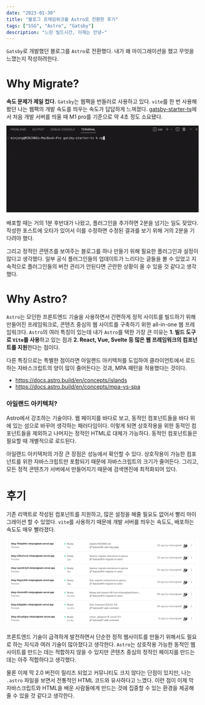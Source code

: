 ```yaml
---
date: "2023-01-30"
title: "블로그 프레임워크를 Astro로 전환한 후기"
tags: ["SSG", "Astro", "Gatsby"]
description: "느린 빌드시간, 이제는 안녕~"
---
```


`Gatsby`로 개발했던 블로그를 `Astro`로 전환했다. 내가 왜 마이그레이션을 했고 무엇을 느꼈는지 작성하려한다.

# Why Migrate?

**속도 문제가 제일 컸다.** `Gatsby`는 웹팩을 번들러로 사용하고 있다. `vite`를 한 번 사용해 봤던 나는 웹팩의 개발 속도를 띄우는 속도가 답답하게 느껴졌다. [gatsby-starter-ts](https://github.com/jpedroschmitz/gatsby-starter-ts)에서 처음 개발 서버를 띄울 때 M1 pro를 기준으로 약 4초 정도 소요됐다.

![gatsby-dev-server-time](./gatsby-dev-server-time.gif)

배포할 때는 거의 1분 후반대가 나왔고, 플러그인을 추가하면 2분을 넘기는 일도 잦았다. 작성한 포스트에 오타가 있어서 이를 수정하면 수정된 결과를 보기 위해 거의 2분을 기다려야 했다.

그리고 정적인 콘텐츠를 보여주는 블로그를 하나 만들기 위해 필요한 플러그인과 설정이 많다고 생각했다. 일부 공식 플러그인들의 업데이트가 느리다는 글들을 볼 수 있었고 지속적으로 플러그인들의 버전 관리가 안된다면 곤란한 상황이 올 수 있을 것 같다고 생각했다.

# Why Astro?

`Astro`는 모던한 프론트엔드 기술을 사용하면서 간편하게 정적 사이트를 빌드하기 위해 만들어진 프레임워크로, 콘텐츠 중심의 웹 사이트를 구축하기 위한 all-in-one 웹 프레임워크다. `Astro`의 여러 특징이 있는데 내가 `Astro`를 택한 가장 큰 이유는 **1. 빌드 도구로 `Vite`를 사용**하고 있는 점과 **2. React, Vue, Svelte 등 많은 웹 프레임워크의 컴포넌트를 지원**한다는 점이다.

다른 특징으로는 특별한 점이라면 아일랜드 아키텍처를 도입하여 클라이언트에서 로드하는 자바스크립트의 양이 많이 줄어든다는 것과, MPA 패턴을 적용했다는 것이다.

- https://docs.astro.build/en/concepts/islands
- https://docs.astro.build/en/concepts/mpa-vs-spa

### 아일랜드 아키텍처?

Astro에서 강조하는 기술이다. 웹 페이지를 바다로 보고, 동적인 컴포넌트들을 바다 위에 있는 섬으로 바꾸어 생각하는 패러다임이다. 이렇게 되면 상호작용을 위한 동적인 컴포넌트들을 제외하고 나머지는 정적인 HTML로 대체가 가능하다. 동적인 컴포넌트들은 필요할 때 개별적으로 로드된다.

아일랜드 아키텍처의 가장 큰 장점은 성능에서 확인할 수 있다. 상호작용이 가능한 컴포넌트를 위한 자바스크립트만 포함되기 때문에 자바스크립트의 크기가 줄어든다. 그리고, 모든 정적 콘텐츠가 서버에서 만들어지기 때문에 검색엔진에 최적화되어 있다.

# 후기

기존 리액트로 작성된 컴포넌트를 지원하고, 많은 설정을 해줄 필요도 없어서 빨리 마이그레이션 할 수 있었다. `vite`를 사용하기 때문에 개발 서버를 띄우는 속도도, 배포하는 속도도 매우 빨라졌다.

![deploy-time](./deploy-time.png)

프론트엔드 기술이 급격하게 발전하면서 단순한 정적 웹사이트를 만들기 위해서도 필요로 하는 지식과 여러 기술이 많아졌다고 생각한다. `Astro`는 상호작용 가능한 동적인 웹사이트를 만드는 데는 적합하지 않을 수 있지만 콘텐츠 중심의 정적인 페이지를 만드는 데는 아주 적합하다고 생각했다.

물론 이제 막 2.0 버전이 릴리즈 되었고 커뮤니티도 크지 않다는 단점이 있지만, 나는 `.astro` 파일을 보면서 전통적인 HTML 코드와 유사하다고 느꼈다. 이런 점이 이제 막 자바스크립트와 HTML을 배운 사람들에게 만드는 것에 집중할 수 있는 환경을 제공해 줄 수 있을 것 같다고 생각한다.
